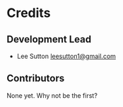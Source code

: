# Credits

## Development Lead

* Lee Sutton <leesutton1@gmail.com>

## Contributors

None yet. Why not be the first?
